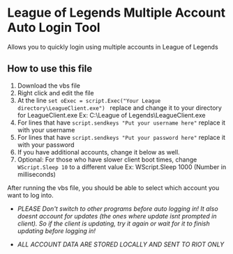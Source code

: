 # League of Legends Multiple Account Auto Login Tool
Allows you to quickly login using multiple accounts in League of Legends

## How to use this file
1. Download the vbs file
2. Right click and edit the file
3. At the line ```set oExec = script.Exec("Your League directory\LeagueClient.exe") ``` replace and change it to your directory for LeagueClient.exe  Ex: C:\League of Legends\LeagueClient.exe
4. For lines that have ```script.sendkeys "Put your username here"``` replace it with your username
5. For lines that have ```script.sendkeys "Put your password here"``` replace it with your password
6. If you have additional accounts, change it below as well.
7. Optional: For those who have slower client boot times, change ```WScript.Sleep 10``` to a different value Ex: WScript.Sleep 1000
(Number in milliseconds)

After running the vbs file, you should be able to select which account you want to log into. 
* *PLEASE Don't switch to other programs before auto logging in! It also doesnt account for updates (the ones where update isnt prompted in client). So if the client is updating, try it again or wait for it to finish updating before logging in!* 

* *ALL ACCOUNT DATA ARE STORED LOCALLY AND SENT TO RIOT ONLY*

